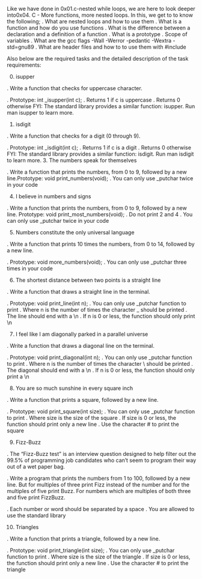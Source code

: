Like we have done in 0x01.c-nested while loops, we are here to look deeper into0x04. C - More functions, more nested loops. In this, we get to to know the following; 
. What are nested loops and how to use them
. What is a function and how do you use functions
. What is the difference between a declaration and a definition of a function
. What is a prototype
. Scope of variables
. What are the gcc flags -Wall -Werror -pedantic -Wextra -std=gnu89
. What are header files and how to to use them with #include

Also below are  the required tasks and the detailed description of the task requirements:

0. isupper

. Write a function that checks for uppercase character.

. Prototype: int _isupper(int c);
. Returns 1 if c is uppercase
. Returns 0 otherwise
FYI: The standard library provides a similar function: isupper. Run man isupper to learn more.

1. isdigit

. Write a function that checks for a digit (0 through 9).

. Prototype: int _isdigit(int c);
. Returns 1 if c is a digit
. Returns 0 otherwise
FYI: The standard library provides a similar function: isdigit. Run man isdigit to learn more.
3. The numbers speak for themselves

. Write a function that prints the numbers, from 0 to 9, followed by a new line.Prototype: void print_numbers(void);
. You can only use _putchar twice in your code

4. I believe in numbers and signs

. Write a function that prints the numbers, from 0 to 9, followed by a new line. Prototype: void print_most_numbers(void);
. Do not print 2 and 4
. You can only use _putchar twice in your code

5. Numbers constitute the only universal language

. Write a function that prints 10 times the numbers, from 0 to 14, followed by a new line.

. Prototype: void more_numbers(void);
. You can only use _putchar three times in your code

6. The shortest distance between two points is a straight line

. Write a function that draws a straight line in the terminal.

. Prototype: void print_line(int n);
. You can only use _putchar function to print
. Where n is the number of times the character _ should be printed
. The line should end with a \n
. If n is 0 or less, the function should only print \n

7. I feel like I am diagonally parked in a parallel universe

. Write a function that draws a diagonal line on the terminal.

. Prototype: void print_diagonal(int n);
. You can only use _putchar function to print
. Where n is the number of times the character \ should be printed
. The diagonal should end with a \n
. If n is 0 or less, the function should only print a \n

8. You are so much sunshine in every square inch

. Write a function that prints a square, followed by a new line.

. Prototype: void print_square(int size);
. You can only use _putchar function to print
. Where size is the size of the square
. If size is 0 or less, the function should print only a new line
. Use the character # to print the square

9. Fizz-Buzz

. The “Fizz-Buzz test” is an interview question designed to help filter out the 99.5% of programming job candidates who can’t seem to program their way out of a wet paper bag.

. Write a program that prints the numbers from 1 to 100, followed by a new line. But for multiples of three print Fizz instead of the number and for the multiples of five print Buzz. For numbers which are multiples of both three and five print FizzBuzz.

. Each number or word should be separated by a space
. You are allowed to use the standard library

10. Triangles

. Write a function that prints a triangle, followed by a new line.

. Prototype: void print_triangle(int size);
. You can only use _putchar function to print
. Where size is the size of the triangle
. If size is 0 or less, the function should print only a new line
. Use the character # to print the triangle
